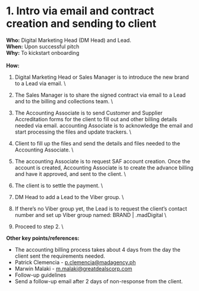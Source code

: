 # 1. Intro via email and contract creation and sending to client

**Who:** Digital Marketing Head (DM Head) and Lead. \
**When:** Upon successful pitch \
**Why:** To kickstart onboarding \
\
**How:**

1. Digital Marketing Head or Sales Manager is to introduce the new brand to a Lead via email. \

2. The Sales Manager is to share the signed contract via email to a Lead and to the billing and collections team. \

3. The Accounting Associate is to send Customer and Supplier Accreditation forms for the client to fill out and other billing details needed via email. accounting Associate is to acknowledge the email and start processing the files and update trackers. \

4. Client to fill up the files and send the details and files needed to the Accounting Associate. \

5. The accounting Associate is to request SAF account creation. Once the account is created, Accounting Associate is to create the advance billing and have it approved, and sent to the client. \

6. The client is to settle the payment. \

7. DM Head to add a Lead to the Viber group.  \

8. If there’s no Viber group yet, the Lead is to request the client’s contact number and set up Viber group named: BRAND | .madDigital \

9. Proceed to step 2. \


**Other key points/references:**&#x20;

* The accounting billing process takes about 4 days from the day the client sent the requirements needed.&#x20;
* Patrick Clemencia - p.clemencia@madagency.ph
* Marwin Malaki - [m.malaki@greatdealscorp.com](mailto:m.malaki@greatdealscorp.com)&#x20;
* Follow-up guidelines&#x20;
* Send a follow-up email after 2 days of non-response from the client.&#x20;
